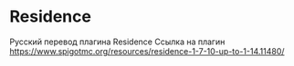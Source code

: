 # Residence
Русский перевод плагина Residence
Ссылка на плагин https://www.spigotmc.org/resources/residence-1-7-10-up-to-1-14.11480/
